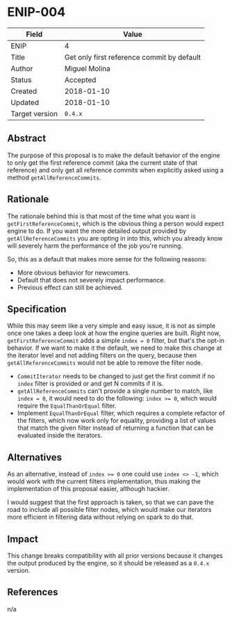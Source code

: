# ENIP-004

| Field | Value |
| --- | --- |
| ENIP | 4 |
| Title | Get only first reference commit by default |
| Author | Miguel Molina |
| Status | Accepted |
| Created | 2018-01-10 |
| Updated | 2018-01-10 |
| Target version | `0.4.x` |

## Abstract

The purpose of this proposal is to make the default behavior of the engine to only get the first reference commit \(aka the current state of that reference\) and only get all reference commits when explicitly asked using a method `getAllReferenceCommits`.

## Rationale

The rationale behind this is that most of the time what you want is `getFirstReferenceCommit`, which is the obvious thing a person would expect engine to do. If you want the more detailed output provided by `getAllReferenceCommits` you are opting in into this, which you already know will severely harm the performance of the job you're running.

So, this as a default that makes more sense for the following reasons:

* More obvious behavior for newcomers.
* Default that does not severely impact performance.
* Previous effect can still be achieved.

## Specification

While this may seem like a very simple and easy issue, it is not as simple once one takes a deep look at how the engine queries are built. Right now, `getFirstReferenceCommit` adds a simple `index = 0` filter, but that's the opt-in behavior. If we want to make it the default, we need to make this change at the iterator level and not adding filters on the query, because then `getAllReferenceCommits` would not be able to remove the filter node.

* `CommitIterator` needs to be changed to just get the first commit if no `index` filter is provided or and get N commits if it is.
* `getAllReferenceCommits` can't provide a single number to match, like `index = 0`, it would need to do the following: `index >= 0`, which would require the `EqualThanOrEqual` filter.
* Implement `EqualThanOrEqual` filter, which requires a complete refactor of the filters, which now work only for equality, providing a list of values that match the given filter instead of returning a function that can be evaluated inside the iterators.

## Alternatives

As an alternative, instead of `index >= 0` one could use `index <> -1`, which would work with the current filters implementation, thus making the implementation of this proposal easier, although hackier.

I would suggest that the first approach is taken, so that we can pave the road to include all possible filter nodes, which would make our iterators more efficient in filtering data without relying on spark to do that.

## Impact

This change breaks compatibility with all prior versions because it changes the output produced by the engine, so it should be released as a `0.4.x` version.

## References

n/a

